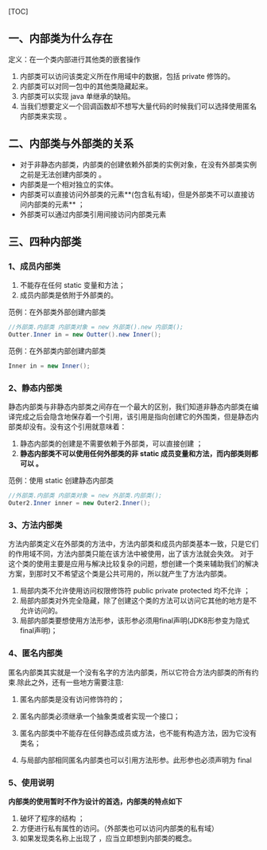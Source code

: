 [TOC]

## 一、内部类为什么存在

定义：在一个类内部进行其他类的嵌套操作

1. 内部类可以访问该类定义所在作用域中的数据，包括 private 修饰的。
2. 内部类可以对同一包中的其他类隐藏起来。
3. 内部类可以实现 java 单继承的缺陷。
4. 当我们想要定义一个回调函数却不想写大量代码的时候我们可以选择使用匿名内部类来实现 。

## 二、内部类与外部类的关系

-  对于非静态内部类，内部类的创建依赖外部类的实例对象，在没有外部类实例之前是无法创建内部类的 。
-  内部类是一个相对独立的实体。
-  内部类可以直接访问外部类的元素**(包含私有域)，但是外部类不可以直接访问内部类的元素** ；
-  外部类可以通过内部类引用间接访问内部类元素 

## 三、四种内部类

### 1、成员内部类

1. 不能存在任何 static 变量和方法；
2. 成员内部类是依附于外部类的。

范例：在外部类外部创建内部类

```java
//外部类.内部类 内部类对象 = new 外部类().new 内部类();
Outter.Inner in = new Outter().new Inner();
```

范例：在外部类内部创建内部类

```java
Inner in = new Inner();
```

### 2、静态内部类

 静态内部类与非静态内部类之间存在一个最大的区别，我们知道非静态内部类在编译完成之后会隐含地保存着一个引用，该引用是指向创建它的外围类，但是静态内部类却没有。没有这个引用就意味着： 

1.  静态内部类的创建是不需要依赖于外部类，可以直接创建 ；
2.  **静态内部类不可以使用任何外部类的非 static 成员变量和方法，而内部类则都可以 。**

范例：使用 static 创建静态内部类

```java
//外部类.内部类 内部类对象 = new 外部类.内部类();
Outer2.Inner inner = new Outer2.Inner();
```

### 3、方法内部类

方法内部类定义在外部类的方法中，方法内部类和成员内部类基本一致，只是它们的作用域不同，方法内部类只能在该方法中被使用，出了该方法就会失效。 对于这个类的使用主要是应用与解决比较复杂的问题，想创建一个类来辅助我们的解决方案，到那时又不希望这个类是公共可用的，所以就产生了方法内部类。 

1.  局部内类不允许使用访问权限修饰符 public private protected 均不允许 ；
2.  局部内部类对外完全隐藏，除了创建这个类的方法可以访问它其他的地方是不允许访问的。 
3.  局部内部类要想使用方法形参，该形参必须用final声明(JDK8形参变为隐式final声明)；

### 4、匿名内部类

匿名内部类其实就是一个没有名字的方法内部类，所以它符合方法内部类的所有约束.除此之外，还有一些地方需要注意:

1. 匿名内部类是没有访问修饰符的；

2. 匿名内部类必须继承一个抽象类或者实现一个接口；

3. 匿名内部类中不能存在任何静态成员或方法，也不能有构造方法，因为它没有类名；

4. 与局部内部相同匿名内部类也可以引用方法形参。此形参也必须声明为 final

### 5、使用说明

 **内部类的使用暂时不作为设计的首选，内部类的特点如下** 

1.  破坏了程序的结构 ；
2.  方便进行私有属性的访问。（外部类也可以访问内部类的私有域） 
3.  如果发现类名称上出现了  ，应当立即想到内部类的概念。 